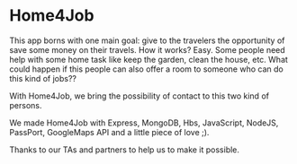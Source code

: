 # Home4Job

This app borns with one main goal: give to the travelers the opportunity of save some money on their travels. How it works? Easy. Some people need help with some home task like keep the garden, clean the house, etc. What could happen if this people can also offer a room to someone who can do this kind of jobs??

With Home4Job, we bring the possibility of contact to this two kind of persons.

We made Home4Job with Express, MongoDB, Hbs, JavaScript, NodeJS, PassPort, GoogleMaps API and a little piece of love ;).

Thanks to our TAs and partners to help us to make it possible.
